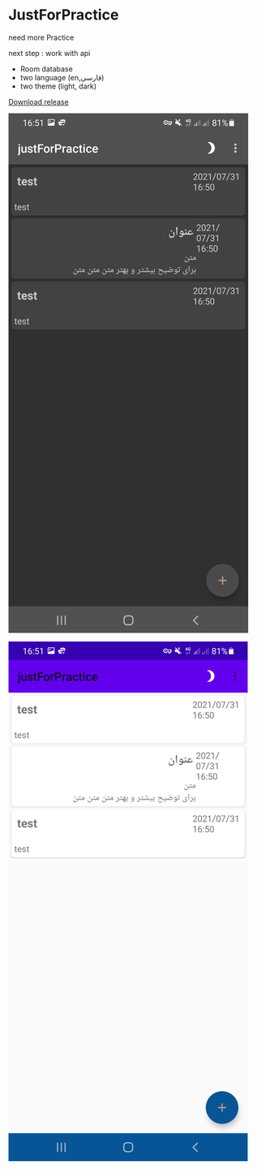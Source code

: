 # JustForPractice
need more Practice 

next step : work with api

- Room database
- two language (en,فارسی)
- two theme (light, dark)

[Download release](https://github.com/HumanSarkhosh/JustForPractice/raw/master/release.apk)

![demo image1](/justForPractice1.jpg)

![demo image2](/justForPractice2.jpg)
